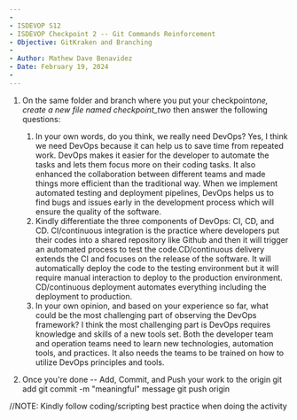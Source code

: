 ```yaml
---
-
- ISDEVOP S12
- ISDEVOP Checkpoint 2 -- Git Commands Reinforcement
- Objective: GitKraken and Branching
-
- Author: Mathew Dave Benavidez
- Date: February 19, 2024
-
---
```


1. On the same folder and branch where you put your checkpoint*one, create a new file named checkpoint_two*<yourSurName> then answer the following questions:

   1. In your own words, do you think, we really need DevOps?
      Yes, I think we need DevOps because it can help us to save time from repeated work. DevOps makes it easier for the developer to automate the tasks and lets them focus more on their coding tasks. It also enhanced the collaboration between different teams and made things more efficient than the traditional way. When we implement automated testing and deployment pipelines, DevOps helps us to find bugs and issues early in the development process which will ensure the quality of the software.
   2. Kindly differentiate the three components of DevOps: CI, CD, and CD.
      CI/continuous integration is the practice where developers put their codes into a shared repository like Github and then it will trigger an automated process to test the code.CD/continuous delivery extends the CI and focuses on the release of the software. It will automatically deploy the code to the testing environment but it will require manual interaction to deploy to the production environment. CD/continuous deployment automates everything including the deployment to production.
   3. In your own opinion, and based on your experience so far, what could be the most challenging part of observing the DevOps framework?
      I think the most challenging part is DevOps requires knowledge and skills of a new tools set. Both the developer team and operation teams need to learn new technologies, automation tools, and practices. It also needs the teams to be trained on how to utilize DevOps principles and tools.

2. Once you're done -- Add, Commit, and Push your work to the origin
   git add <filename>
   git commit -m "meaningful" message
   git push origin

//NOTE: Kindly follow coding/scripting best practice when doing the activity
